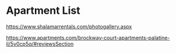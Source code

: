 # Apartment List

https://www.shalamarrentals.com/photogallery.aspx

https://www.apartments.com/brockway-court-apartments-palatine-il/5v0cp5q/#reviewsSection